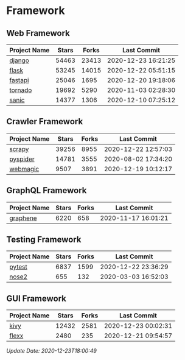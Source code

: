 # Framework

## Web Framework
| Project Name | Stars | Forks | Last Commit |
| ------------ | ----- | ----- | ----------- |
| [django](https://github.com/django/django) | 54463 | 23413 | 2020-12-23 16:21:25 |
| [flask](https://github.com/pallets/flask) | 53245 | 14015 | 2020-12-22 05:51:15 |
| [fastapi](https://github.com/tiangolo/fastapi) | 25046 | 1695 | 2020-12-20 19:18:06 |
| [tornado](https://github.com/tornadoweb/tornado) | 19692 | 5290 | 2020-11-03 02:28:30 |
| [sanic](https://github.com/huge-success/sanic) | 14377 | 1306 | 2020-12-10 07:25:12 |

## Crawler Framework
| Project Name | Stars | Forks | Last Commit |
| ------------ | ----- | ----- | ----------- |
| [scrapy](https://github.com/scrapy/scrapy) | 39256 | 8955 | 2020-12-22 12:57:03 |
| [pyspider](https://github.com/binux/pyspider) | 14781 | 3555 | 2020-08-02 17:34:20 |
| [webmagic](https://github.com/code4craft/webmagic) | 9507 | 3891 | 2020-12-19 10:12:17 |

## GraphQL Framework
| Project Name | Stars | Forks | Last Commit |
| ------------ | ----- | ----- | ----------- |
| [graphene](https://github.com/graphql-python/graphene) | 6220 | 658 | 2020-11-17 16:01:21 |

## Testing Framework
| Project Name | Stars | Forks | Last Commit |
| ------------ | ----- | ----- | ----------- |
| [pytest](https://github.com/pytest-dev/pytest) | 6837 | 1599 | 2020-12-22 23:36:29 |
| [nose2](https://github.com/nose-devs/nose2) | 655 | 132 | 2020-03-03 16:52:03 |

## GUI Framework
| Project Name | Stars | Forks | Last Commit |
| ------------ | ----- | ----- | ----------- |
| [kivy](https://github.com/kivy/kivy) | 12432 | 2581 | 2020-12-23 00:02:31 |
| [flexx](https://github.com/flexxui/flexx) | 2480 | 235 | 2020-12-21 09:54:57 |

*Update Date: 2020-12-23T18:00:49*